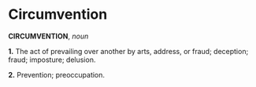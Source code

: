 # Circumvention

**CIRCUMVENTION**, _noun_

**1.** The act of prevailing over another by arts, address, or fraud; deception; fraud; imposture; delusion.

**2.** Prevention; preoccupation.